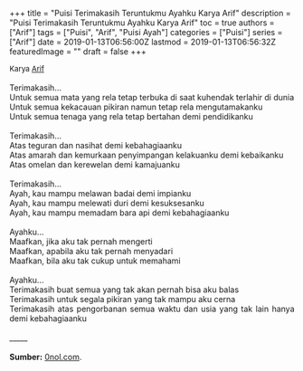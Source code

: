 +++
title = "Puisi Terimakasih Teruntukmu Ayahku Karya Arif"
description = "Puisi Terimakasih Teruntukmu Ayahku Karya Arif"
toc = true
authors = ["Arif"]
tags = ["Puisi", "Arif", "Puisi Ayah"]
categories = ["Puisi"]
series = ["Arif"]
date = 2019-01-13T06:56:00Z
lastmod = 2019-01-13T06:56:32Z
featuredImage = ""
draft = false
+++

<div style="text-align: justify;">
<div style="font-size: small;">Karya <a href="/authors/arif/" target="_blank">Arif</a></div><br />
Terimakasih...<br />Untuk semua mata yang rela tetap terbuka di saat kuhendak terlahir di dunia<br />Untuk semua kekacauan pikiran namun tetap rela mengutamakanku<br />Untuk semua tenaga yang rela tetap bertahan demi pendidikanku<br /><br />Terimakasih...<br />Atas teguran dan nasihat demi kebahagiaanku<br />Atas amarah dan kemurkaan penyimpangan kelakuanku demi kebaikanku<br />Atas omelan dan kerewelan demi kamajuanku<br /><br />Terimakasih...<br />Ayah, kau mampu melawan badai demi impianku<br />Ayah, kau mampu melewati duri demi kesuksesanku<br />Ayah, kau mampu memadam bara api demi kebahagiaanku<br /><br />Ayahku...<br />Maafkan, jika aku tak pernah mengerti<br />Maafkan, apabila aku tak pernah menyadari<br />Maafkan, bila aku tak cukup untuk memahami<br /><br />Ayahku...<br />Terimakasih buat semua yang tak akan pernah bisa aku balas<br />Terimakasih untuk segala pikiran yang tak mampu aku cerna<br />Terimakasih atas pengorbanan semua waktu dan usia yang tak lain hanya demi kebahagiaanku<br /><br />
_____<br /><br />
<b>Sumber:</b> <a href="https://www.0nol.com/puisi-ayah.html">0nol.com</a>.</div>

